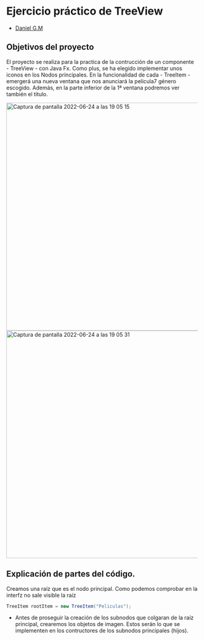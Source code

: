 # Ejercicio práctico de TreeView 
- [Daniel G.M](https://github.com/Celot1979)
## Objetivos del proyecto
El proyecto se realiza para la practica de la contrucción de un componente - TreeView - con Java Fx. Como plus, se ha elegido implementar unos iconos en los Nodos principales.
En la funcionalidad de cada - TreeItem - emergerá una nueva ventana que nos anunciará la pelicula7 género escogido. Además, en la parte inferior de la 1ª ventana podremos ver también el titulo.


<img width="600" alt="Captura de pantalla 2022-06-24 a las 19 05 15" src="https://user-images.githubusercontent.com/67976795/175609312-11a70df2-4361-4ff0-b789-7f0257a93809.png">
<img width="599" alt="Captura de pantalla 2022-06-24 a las 19 05 31" src="https://user-images.githubusercontent.com/67976795/175609327-c384717a-bc60-450e-9b09-4831c2b9a01c.png">

## Explicación de partes del código.
Creamos una raíz que es el nodo principal.
Como podemos comprobar en la interfz no sale
visible la raíz
```java
TreeItem rootItem = new TreeItem("Peliculas");
```
* Antes de proseguir la creación de los subnodos que colgaran de la raíz principal, crearemos los objetos de imagen.
  Estos serán lo que se implementen en los contructores de los subnodos principales (hijos).
